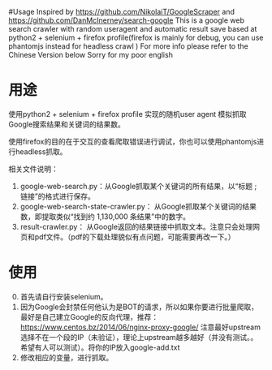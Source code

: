 #Usage
Inspired by https://github.com/NikolaiT/GoogleScraper and
https://github.com/DanMcInerney/search-google
This is a google web search crawler with random useragent and automatic result save 
based at python2 + selenium + firefox profile(firefox is mainly for debug, you can use phantomjs instead for headless crawl ) 
For more info please refer to the Chinese Version below 
Sorry for my poor english 

# 用途
使用python2 + selenium + firefox profile 实现的随机user agent 模拟抓取Google搜索结果和关键词的结果数。

使用firefox的目的在于交互的查看爬取错误进行调试，你也可以使用phantomjs进行headless抓取。

相关文件说明：

1. google-web-search.py：从Google抓取某个关键词的所有结果，以“标题 ; 链接”的格式进行保存。
2. google-web-search-state-crawler.py： 从Google抓取某个关键词的结果数，即提取类似“找到约 1,130,000 条结果”中的数字。
3. result-crawler.py： 从Google返回的结果链接中抓取文本。注意只会处理网页和pdf文件。（pdf的下载处理貌似有点问题，可能需要再改一下。）

# 使用

0. 首先请自行安装selenium。
1. 因为Google会封禁任何他认为是BOT的请求，所以如果你要进行批量爬取，最好是自己建立Google的反向代理，推荐：https://www.centos.bz/2014/06/nginx-proxy-google/ 注意最好upstream选择不在一个段的IP（未验证），理论上upstream越多越好（并没有测试。。希望有人可以测试）。将你的IP放入google-add.txt
2. 修改相应的变量，进行抓取。
